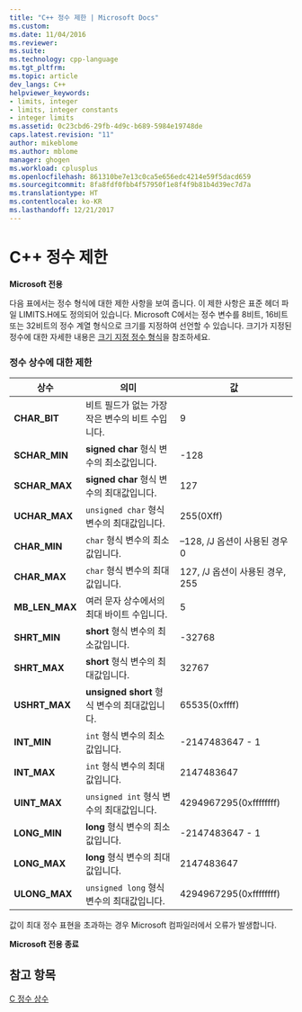 ```yaml
---
title: "C++ 정수 제한 | Microsoft Docs"
ms.custom: 
ms.date: 11/04/2016
ms.reviewer: 
ms.suite: 
ms.technology: cpp-language
ms.tgt_pltfrm: 
ms.topic: article
dev_langs: C++
helpviewer_keywords:
- limits, integer
- limits, integer constants
- integer limits
ms.assetid: 0c23cbd6-29fb-4d9c-b689-5984e19748de
caps.latest.revision: "11"
author: mikeblome
ms.author: mblome
manager: ghogen
ms.workload: cplusplus
ms.openlocfilehash: 861310be7e13c0ca5e656edc4214e59f5dacd659
ms.sourcegitcommit: 8fa8fdf0fbb4f57950f1e8f4f9b81b4d39ec7d7a
ms.translationtype: HT
ms.contentlocale: ko-KR
ms.lasthandoff: 12/21/2017
---
```

# <a name="c-integer-limits"></a>C++ 정수 제한
**Microsoft 전용**  
  
 다음 표에서는 정수 형식에 대한 제한 사항을 보여 줍니다. 이 제한 사항은 표준 헤더 파일 LIMITS.H에도 정의되어 있습니다. Microsoft C에서는 정수 변수를 8비트, 16비트 또는 32비트의 정수 계열 형식으로 크기를 지정하여 선언할 수 있습니다. 크기가 지정된 정수에 대한 자세한 내용은 [크기 지정 정수 형식](../c-language/c-sized-integer-types.md)을 참조하세요.  
  
### <a name="limits-on-integer-constants"></a>정수 상수에 대한 제한  
  
|**상수**|의미|값|  
|------------------|-------------|-----------|  
|**CHAR_BIT**|비트 필드가 없는 가장 작은 변수의 비트 수입니다.|9|  
|**SCHAR_MIN**|**signed char** 형식 변수의 최소값입니다.|-128|  
|**SCHAR_MAX**|**signed char** 형식 변수의 최대값입니다.|127|  
|**UCHAR_MAX**|`unsigned char` 형식 변수의 최대값입니다.|255(0Xff)|  
|**CHAR_MIN**|`char` 형식 변수의 최소값입니다.|–128, /J 옵션이 사용된 경우 0|  
|**CHAR_MAX**|`char` 형식 변수의 최대값입니다.|127, /J 옵션이 사용된 경우, 255|  
|**MB_LEN_MAX**|여러 문자 상수에서의 최대 바이트 수입니다.|5|  
|**SHRT_MIN**|**short** 형식 변수의 최소값입니다.|-32768|  
|**SHRT_MAX**|**short** 형식 변수의 최대값입니다.|32767|  
|**USHRT_MAX**|**unsigned short** 형식 변수의 최대값입니다.|65535(0xffff)|  
|**INT_MIN**|`int` 형식 변수의 최소값입니다.|-2147483647 - 1|  
|**INT_MAX**|`int` 형식 변수의 최대값입니다.|2147483647|  
|**UINT_MAX**|`unsigned int` 형식 변수의 최대값입니다.|4294967295(0xffffffff)|  
|**LONG_MIN**|**long** 형식 변수의 최소값입니다.|-2147483647 - 1|  
|**LONG_MAX**|**long** 형식 변수의 최대값입니다.|2147483647|  
|**ULONG_MAX**|`unsigned long` 형식 변수의 최대값입니다.|4294967295(0xffffffff)|  
  
 값이 최대 정수 표현을 초과하는 경우 Microsoft 컴파일러에서 오류가 발생합니다.  
  
 **Microsoft 전용 종료**  
  
## <a name="see-also"></a>참고 항목  
 [C 정수 상수](../c-language/c-integer-constants.md)